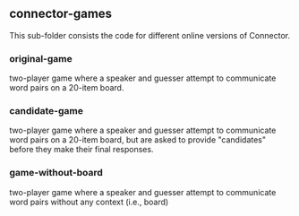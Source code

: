## connector-games

This sub-folder consists the code for different online versions of Connector.

### original-game
two-player game where a speaker and guesser attempt to communicate word pairs on a 20-item board.

### candidate-game
two-player game where a speaker and guesser attempt to communicate word pairs on a 20-item board, but are asked to provide "candidates" before they make their final responses.

### game-without-board
two-player game where a speaker and guesser attempt to communicate word pairs without any context (i.e., board)

